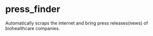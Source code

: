 # press_finder
Automatically scraps the internet and bring press releases(news) of biohealthcare companies.
